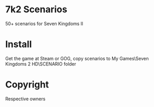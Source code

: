 # 7k2 Scenarios
50+ scenarios for Seven Kingdoms II

# Install
Get the game at Steam or GOG, copy scenarios to My Games\Seven Kingdoms 2 HD\SCENARIO folder

# Copyright
Respective owners
